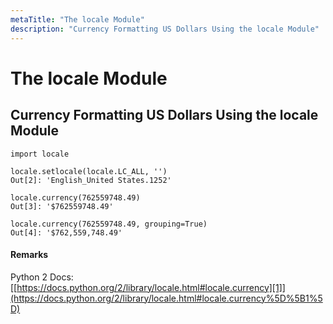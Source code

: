 ```yaml
---
metaTitle: "The locale Module"
description: "Currency Formatting US Dollars Using the locale Module"
---
```


# The locale Module



## Currency Formatting US Dollars Using the locale Module


```
import locale

locale.setlocale(locale.LC_ALL, '')
Out[2]: 'English_United States.1252'

locale.currency(762559748.49)
Out[3]: '$762559748.49'

locale.currency(762559748.49, grouping=True)
Out[4]: '$762,559,748.49'

```



#### Remarks


Python 2 Docs: [[https://docs.python.org/2/library/locale.html#locale.currency][1]](https://docs.python.org/2/library/locale.html#locale.currency%5D%5B1%5D)

